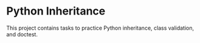 # Python Inheritance

This project contains tasks to practice Python inheritance, class validation, and doctest.
